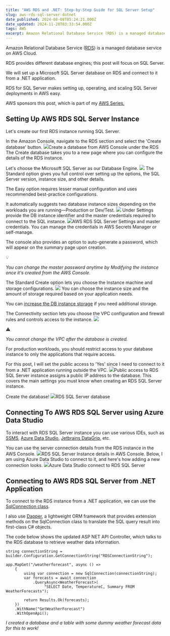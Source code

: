 ```yaml
---
title: "AWS RDS and .NET: Step-by-Step Guide for SQL Server Setup"
slug: aws-rds-sql-server-dotnet
date_published: 2024-08-08T05:24:21.000Z
date_updated: 2024-11-28T03:33:54.000Z
tags: AWS
excerpt: Amazon Relational Database Service (RDS) is a managed database service on AWS Cloud. RDS provides different database engines; in this post, we will focus on SQL Server. We will set up a Microsoft SQL Server database on RDS and connect to it from a .NET application.
---
```


Amazon Relational Database Service ([RDS](https://aws.amazon.com/rds/)) is a managed database service on AWS Cloud.

RDS provides different database engines; this post will focus on SQL Server.

We will set up a Microsoft SQL Server database on RDS and connect to it from a .NET application.

RDS for SQL Server makes setting up, operating, and scaling SQL Server deployments in AWS easy.

AWS sponsors this post, which is part of my [AWS Series.](__GHOST_URL__/blog/tag/aws/)

## Setting Up AWS RDS SQL Server Instance

Let's create our first RDS instance running SQL Server.

In the Amazon Console, navigate to the RDS section and select the 'Create database' button.
![](__GHOST_URL__/content/images/2024/08/image.png)Create a database from AWS Console under the RDS
The Create database takes you to a new page where you can configure the details of the RDS instance. 

Let's choose the Microsoft SQL Server as our Database Engine.
![](__GHOST_URL__/content/images/2024/08/image-2.png)
The Standard option gives you full control over setting up the options, the SQL Server version, instance size, and other details.

The Easy option requires lesser manual configuration and uses recommended best-practice configurations.

It automatically suggests two database instance sizes depending on the workloads you are running—Production or Dev/Test.
![](__GHOST_URL__/content/images/2024/08/image-3.png)
Under Settings provide the DB instance identifier and the master credentials required to connect to the SQL instance.
![](__GHOST_URL__/content/images/2024/08/image-4.png)AWS RDS SQL Server Settings and master credentials.
You can manage the credentials in AWS Secrets Manager or self-manage. 

The console also provides an option to auto-generate a password, which will appear on the summary page upon creation. 

💡

*You can change the master password anytime by Modifying the instance once it's created from the AWS Console.*

The Standard Create option lets you choose the Instance machine and storage configurations.
![](__GHOST_URL__/content/images/2024/08/image-5.png)
You can choose the instance size and the amount of storage required based on your application needs.

You can [increase the DB instance storage](https://docs.aws.amazon.com/AmazonRDS/latest/UserGuide/USER_PIOPS.StorageTypes.html#USER_PIOPS.ModifyingExisting) if you need additional storage.

The Connectivity section lets you choose the VPC configuration and firewall rules and controls access to the instance.
![](__GHOST_URL__/content/images/2024/08/image-6.png)

⚠️

*You cannot change the VPC after the database is created.*

For production workloads, you should restrict access to your database instance to only the applications that require access.

For this post, I will set the public access to 'Yes' since I need to connect to it from a .NET application running outside the VPC.
![](__GHOST_URL__/content/images/2024/08/image-7.png)Public access to RDS SQL Server instance assigns a public IP address to the database.
This covers the main settings you must know when creating an RDS SQL Server instance.

Create the database!
![](__GHOST_URL__/content/images/2024/08/image-8.png)RDS SQL Server database
## Connecting To AWS RDS SQL Server using Azure Data Studio

To interact with RDS SQL Server instance you can use various IDEs, such as [SSMS](https://learn.microsoft.com/en-us/sql/ssms/download-sql-server-management-studio-ssms?view=sql-server-ver16), [Azure Data Studio](https://azure.microsoft.com/en-au/products/data-studio), [Jetbrains DataGrip](https://www.jetbrains.com/datagrip/), etc.

You can use the server connection details from the RDS instance in the AWS Console.
![](__GHOST_URL__/content/images/2024/08/image-10-1.png)RDS SQL Server Instance details in AWS Console.
Below, I am using Azure Data Studio to connect to it, and here's how adding a new connection looks.
![](__GHOST_URL__/content/images/2024/08/image-9.png)Azure Data Studio connect to RDS SQL Server
## Connecting to AWS RDS SQL Server from .NET Application

To connect to the RDS instance from a .NET application, we can use the [SqlConnection class](https://learn.microsoft.com/en-us/dotnet/api/system.data.sqlclient.sqlconnection?view=netframework-4.8.1).

I also use [Dapper](https://www.learndapper.com/), a lightweight ORM framework that provides extension methods on the SqlConnection class to translate the SQL query result into first-class C# objects.

The code below shows the updated ASP NET API Controller, which talks to the RDS database to retrieve weather data information.

    string connectionString = builder.Configuration.GetConnectionString("RDSConnectionString");
    
    app.MapGet("/weatherforecast", async () =>
        {
            using var connection = new SqlConnection(connectionString);
            var forecasts = await connection
                .QueryAsync<WeatherForecast>(
                     "SELECT Date, TemperatureC, Summary FROM WeatherForecasts");
            
            return Results.Ok(forecasts);
        })
        .WithName("GetWeatherForecast")
        .WithOpenApi();

*I created a database and a table with some dummy weather forecast data for this to work!*
